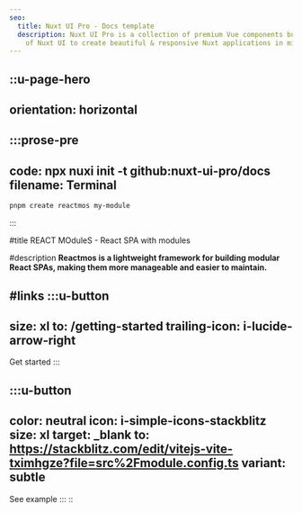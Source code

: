 ```yaml
---
seo:
  title: Nuxt UI Pro - Docs template
  description: Nuxt UI Pro is a collection of premium Vue components built on top
    of Nuxt UI to create beautiful & responsive Nuxt applications in minutes.
---
```


::u-page-hero
---
orientation: horizontal
---
  :::prose-pre
  ---
  code: npx nuxi init -t github:nuxt-ui-pro/docs
  filename: Terminal
  ---
  ```bash
  pnpm create reactmos my-module
  ```
  :::

#title
REACT MOduleS - React SPA with modules

#description
**Reactmos is a lightweight framework for building modular React SPAs, making them more manageable and easier to maintain.**

#links
  :::u-button
  ---
  size: xl
  to: /getting-started
  trailing-icon: i-lucide-arrow-right
  ---
  Get started
  :::

  :::u-button
  ---
  color: neutral
  icon: i-simple-icons-stackblitz
  size: xl
  target: _blank
  to: https://stackblitz.com/edit/vitejs-vite-tximhgze?file=src%2Fmodule.config.ts
  variant: subtle
  ---
  See example
  :::
::


